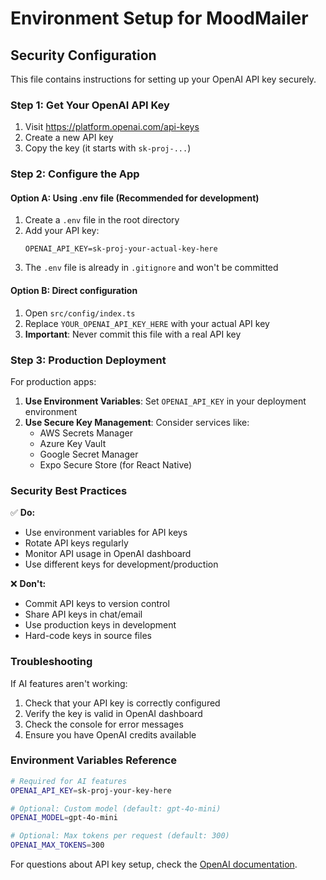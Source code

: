# Environment Setup for MoodMailer

## Security Configuration

This file contains instructions for setting up your OpenAI API key securely.

### Step 1: Get Your OpenAI API Key

1. Visit https://platform.openai.com/api-keys
2. Create a new API key
3. Copy the key (it starts with `sk-proj-...`)

### Step 2: Configure the App

#### Option A: Using .env file (Recommended for development)

1. Create a `.env` file in the root directory
2. Add your API key:
   ```
   OPENAI_API_KEY=sk-proj-your-actual-key-here
   ```
3. The `.env` file is already in `.gitignore` and won't be committed

#### Option B: Direct configuration

1. Open `src/config/index.ts`
2. Replace `YOUR_OPENAI_API_KEY_HERE` with your actual API key
3. **Important**: Never commit this file with a real API key

### Step 3: Production Deployment

For production apps:

1. **Use Environment Variables**: Set `OPENAI_API_KEY` in your deployment environment
2. **Use Secure Key Management**: Consider services like:
   - AWS Secrets Manager
   - Azure Key Vault
   - Google Secret Manager
   - Expo Secure Store (for React Native)

### Security Best Practices

✅ **Do:**
- Use environment variables for API keys
- Rotate API keys regularly
- Monitor API usage in OpenAI dashboard
- Use different keys for development/production

❌ **Don't:**
- Commit API keys to version control
- Share API keys in chat/email
- Use production keys in development
- Hard-code keys in source files

### Troubleshooting

If AI features aren't working:

1. Check that your API key is correctly configured
2. Verify the key is valid in OpenAI dashboard
3. Check the console for error messages
4. Ensure you have OpenAI credits available

### Environment Variables Reference

```bash
# Required for AI features
OPENAI_API_KEY=sk-proj-your-key-here

# Optional: Custom model (default: gpt-4o-mini)
OPENAI_MODEL=gpt-4o-mini

# Optional: Max tokens per request (default: 300)
OPENAI_MAX_TOKENS=300
```

For questions about API key setup, check the [OpenAI documentation](https://platform.openai.com/docs/quickstart).